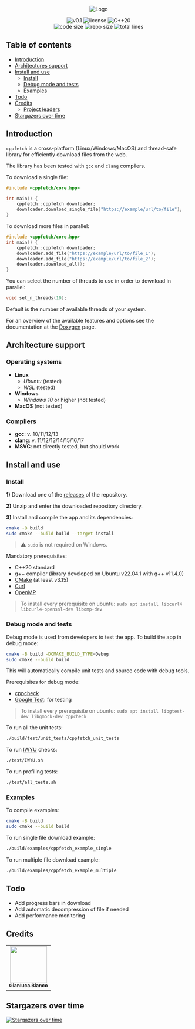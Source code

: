<p align="center">
  <img src="https://github.com/JustWhit3/cppfetch/blob/main/logo.png" alt="Logo">
</p>
<p align="center">
    <img title="v0.1" alt="v0.1" src="https://img.shields.io/badge/version-v0.1-informational?style=flat-square"
    <a href="LICENSE">
        <img title="MIT License" alt="license" src="https://img.shields.io/badge/license-MIT-informational?style=flat-square">
    </a>
	<img title="C++20" alt="C++20" src="https://img.shields.io/badge/c++-20-informational?style=flat-square"><br/>
	<img title="Code size" alt="code size" src="https://img.shields.io/github/languages/code-size/JustWhit3/cppfetc?color=red">
	<img title="Repo size" alt="repo size" src="https://img.shields.io/github/repo-size/JustWhit3/cppfetc?color=red">
	<img title="Lines of code" alt="total lines" src="https://img.shields.io/tokei/lines/github/JustWhit3/cppfetc?color=red">
</p>

## Table of contents

- [Introduction](#introduction)
- [Architectures support](#architectures-support)
- [Install and use](#install-and-use)
  - [Install](#install)
  - [Debug mode and tests](#debug-mode-and-tests)
  - [Examples](#examples)
- [Todo](#todo)
- [Credits](#credits)
  - [Project leaders](#project-leaders)
- [Stargazers over time](#stargazers-over-time)

## Introduction

`cppfetch` is a cross-platform (Linux/Windows/MacOS) and thread-safe library for efficiently download files from the web.

The library has been tested with `gcc` and `clang` compilers.

To download a single file:

```c++
#include <cppfetch/core.hpp>

int main() {
    cppfetch::cppfetch downloader;
    downloader.download_single_file("https://example/url/to/file");
}
```

To download more files in parallel:

```c++
#include <cppfetch/core.hpp>
int main() {
    cppfetch::cppfetch downloader;
    downloader.add_file("https://example/url/to/file_1");
    downloader.add_file("https://example/url/to/file_2");
    downloader.download_all();
}
```

You can select the number of threads to use in order to download in parallel:
```c++
void set_n_threads(10);
```

Default is the number of available threads of your system.

For an overview of the available features and options see the documentation at the [Doxygen](https://justwhit3.github.io/cppfetch/) page.

## Architecture support

### Operating systems

- **Linux**
  - *Ubuntu* (tested)
  - *WSL* (tested)
- **Windows**
  - *Windows 10* or higher (not tested)
- **MacOS** (not tested)

### Compilers

- **gcc**: v. 10/11/12/13
- **clang**: v. 11/12/13/14/15/16/17
- **MSVC**: not directly tested, but should work

## Install and use

### Install

**1)** Download one of the [releases](https://github.com/JustWhit3/cppfetch/releases) of the repository.

**2)** Unzip and enter the downloaded repository directory.

**3)** Install and compile the app and its dependencies:

```bash
cmake -B build
sudo cmake --build build --target install
```

> :warning: `sudo` is not required on Windows.

Mandatory prerequisites:

- C++20 standard
- g++ compiler (library developed on Ubuntu v22.04.1 with g++ v11.4.0)
- [CMake](https://cmake.org/) (at least v3.15)
- [Curl](https://curl.se/libcurl/)
- [OpenMP](https://www.openmp.org/)

> To install every prerequisite on ubuntu:
> `sudo apt install libcurl4 libcurl4-openssl-dev libomp-dev`

### Debug mode and tests

Debug mode is used from developers to test the app. To build the app in debug mode:

```bash
cmake -B build -DCMAKE_BUILD_TYPE=Debug
sudo cmake --build build
```

This will automatically compile unit tests and source code with debug tools.

Prerequisites for debug mode:

- [cppcheck](https://cppcheck.sourceforge.io/)
- [Google Test](https://github.com/google/googletest): for testing

> To install every prerequisite on ubuntu:
> `sudo apt install libgtest-dev libgmock-dev cppcheck`

To run all the unit tests:

```bash
./build/test/unit_tests/cppfetch_unit_tests
```

To run [IWYU](https://github.com/include-what-you-use/include-what-you-use) checks:

```bash
./test/IWYU.sh
```

To run profiling tests:

```bash
./test/all_tests.sh
```


### Examples

To compile examples:

```bash
cmake -B build
sudo cmake --build build
```

To run single file download example:

```bash
./build/examples/cppfetch_example_single
```

To run multiple file download example:

```bash
./build/examples/cppfetch_example_multiple
```

## Todo

- Add progress bars in download
- Add automatic decompression of file if needed
- Add performance monitoring

## Credits

<table>
  <tr>
    <td align="center"><a href="https://justwhit3.github.io/"><img src="https://avatars.githubusercontent.com/u/48323961?v=4" width="100px;" alt=""/><br /><sub><b>Gianluca Bianco</b></sub></a></td>
  </tr>
</table>

<!-- ALL-CONTRIBUTORS-LIST:START - Do not remove or modify this section -->
<!-- prettier-ignore-start -->
<!-- markdownlint-disable -->

<!-- markdownlint-restore -->
<!-- prettier-ignore-end -->

<!-- ALL-CONTRIBUTORS-LIST:END -->

## Stargazers over time

[![Stargazers over time](https://starchart.cc/JustWhit3/cppfetch.svg)](https://starchart.cc/JustWhit3/cppfetch)
